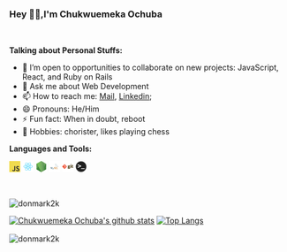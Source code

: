 
### Hey 👋🏽,I'm Chukwuemeka Ochuba

<br />
 
**Talking about Personal Stuffs:**

- 🤔 I’m open to opportunities to collaborate on new projects: JavaScript, React, and Ruby on Rails
- 💬 Ask me about Web Development
- 📫 How to reach me: [Mail](chukwuemekavp@gmail.com), [Linkedin](https://www.linkedin.com/in/chukwuemeka-ochuba/);
- 😄 Pronouns: He/Him
- ⚡ Fun fact: When in doubt, reboot
-  🌱 Hobbies: chorister, likes playing chess


**Languages and Tools:**  

<code><img height="20" src="https://raw.githubusercontent.com/github/explore/80688e429a7d4ef2fca1e82350fe8e3517d3494d/topics/javascript/javascript.png"></code>
<code><img height="20" src="https://raw.githubusercontent.com/github/explore/80688e429a7d4ef2fca1e82350fe8e3517d3494d/topics/react/react.png"></code>
<code><img height="20" src="https://raw.githubusercontent.com/github/explore/80688e429a7d4ef2fca1e82350fe8e3517d3494d/topics/nodejs/nodejs.png"></code>
<code><img height="20" src="https://raw.githubusercontent.com/github/explore/80688e429a7d4ef2fca1e82350fe8e3517d3494d/topics/mysql/mysql.png"></code>
<code><img height="20" src="https://raw.githubusercontent.com/github/explore/80688e429a7d4ef2fca1e82350fe8e3517d3494d/topics/git/git.png"></code>
<code><img height="20" src="https://raw.githubusercontent.com/github/explore/80688e429a7d4ef2fca1e82350fe8e3517d3494d/topics/terminal/terminal.png"></code>

<br />

<p align="left"> <img src="https://komarev.com/ghpvc/?username=donmark2k&label=Profile%20views&color=0e75b6&style=flat" alt="donmark2k" /> </p>

[![Chukwuemeka Ochuba's github stats](https://github-readme-stats.vercel.app/api?username=donmark2k&show_icons=true&theme=radical)](https://github.com/donmark2k/github-readme-stats) 
[![Top Langs](https://github-readme-stats.vercel.app/api/top-langs/?username=donmark2k&show_icons=true&theme=radical&layout=compact)](https://github.com/donmark2k/github-readme-stats)

 
<p><img align="center" src="https://github-readme-streak-stats.herokuapp.com/?user=donmark2k&" alt="donmark2k"/></p>



